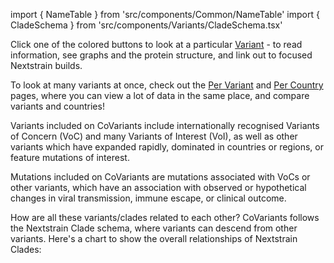 import { NameTable } from 'src/components/Common/NameTable'
import { CladeSchema } from 'src/components/Variants/CladeSchema.tsx'

Click one of the colored buttons to look at a particular [Variant](/variants) - to read information, see graphs and the protein structure, and link out to focused Nextstrain builds.

To look at many variants at once, check out the [Per Variant](/per-variant) and [Per Country](/per-country) pages, where you can view a lot of data in the same place, and compare variants and countries!

Variants included on CoVariants include internationally recognised Variants of Concern (VoC) and many Variants of Interest (VoI), as well as other variants which have expanded rapidly, dominated in countries or regions, or feature mutations of interest.

Mutations included on CoVariants are mutations associated with VoCs or other variants, which have an association with observed or hypothetical changes in viral transmission, immune escape, or clinical outcome.

<NameTable />

How are all these variants/clades related to each other? CoVariants follows the Nextstrain Clade schema, where variants can descend from other variants. Here's a chart to show the overall relationships of Nextstrain Clades:

<CladeSchema/>
